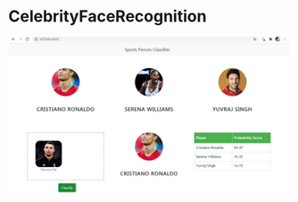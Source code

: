 # CelebrityFaceRecognition  

![Image](https://github.com/shubhamjain31/CelebrityFaceRecognition/blob/master/image.jpg)
